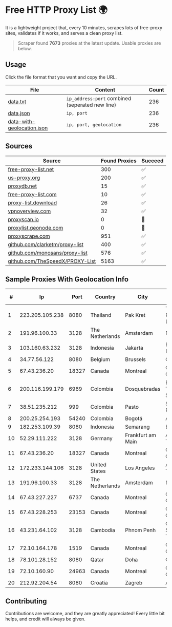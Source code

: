
# Free HTTP Proxy List 🌍

It is a lightweight project that, every 10 minutes, scrapes lots of free-proxy sites, validates if it works, and serves a clean proxy list.


> Scraper found **7673** proxies at the latest update. Usable proxies are below.

## Usage

Click the file format that you want and copy the URL.


|File|Content|Count|
|----|-------|-----|
|[data.txt](https://raw.githubusercontent.com/themiralay/Proxy-List-World/master/data.txt)|`ip_address:port` combined (seperated new line)|236|
|[data.json](https://raw.githubusercontent.com/themiralay/Proxy-List-World/master/data.json)|`ip, port`|236|
|[data-with-geolocation.json](https://raw.githubusercontent.com/themiralay/Proxy-List-World/master/data-with-geolocation.json)|`ip, port, geolocation`|236|

## Sources

|Source|Found Proxies|Succeed|
|------|-------------|-------|
|[free-proxy-list.net](https://free-proxy-list.net)|300|✅|
|[us-proxy.org](https://www.us-proxy.org)|200|✅|
|[proxydb.net](http://proxydb.net)|15|✅|
|[free-proxy-list.com](https://free-proxy-list.com/?page=&port=&type%5B%5D=http&type%5B%5D=https&up_time=0&search=Search)|10|✅|
|[proxy-list.download](https://www.proxy-list.download/HTTP)|26|✅|
|[vpnoverview.com](https://vpnoverview.com/privacy/anonymous-browsing/free-proxy-servers)|32|✅|
|[proxyscan.io](https://www.proxyscan.io)|0|🚫|
|[proxylist.geonode.com](https://proxylist.geonode.com/api/proxy-list?limit=300&page=1&sort_by=lastChecked&sort_type=desc&protocols=http,https)|0|🚫|
|[proxyscrape.com](https://api.proxyscrape.com/v2/?request=displayproxies&protocol=http&timeout=10000&country=all&ssl=all&anonymity=all)|951|✅|
|[github.com/clarketm/proxy-list](https://raw.githubusercontent.com/clarketm/proxy-list/master/proxy-list-raw.txt)|400|✅|
|[github.com/monosans/proxy-list](https://raw.githubusercontent.com/monosans/proxy-list/main/proxies/http.txt)|576|✅|
|[github.com/TheSpeedX/PROXY-List](https://raw.githubusercontent.com/TheSpeedX/PROXY-List/master/http.txt)|5163|✅|


## Sample Proxies With Geolocation Info

|#|Ip|Port|Country|City|Internet Service Provider|
|-|--|----|-------|----|-------------------------|
|1|223.205.105.238|8080|Thailand|Pak Kret|Triple T Broadband Public Company Limited|
|2|191.96.100.33|3128|The Netherlands|Amsterdam|NovoServe B.V.|
|3|103.160.63.232|3128|Indonesia|Jakarta|PT Herza Digital Indonesia|
|4|34.77.56.122|8080|Belgium|Brussels|Google LLC|
|5|67.43.236.20|18327|Canada|Montreal|GloboTech Communications|
|6|200.116.199.179|6969|Colombia|Dosquebradas|EPM Telecomunicaciones S.A. E.S.P|
|7|38.51.235.212|999|Colombia|Pasto|SP SISTEMAS PALACIOS LTDA|
|8|200.25.254.193|54240|Colombia|Bogotá|Andinet ON Line|
|9|182.253.109.39|8080|Indonesia|Semarang|Biznet Metronet|
|10|52.29.111.222|3128|Germany|Frankfurt am Main|Amazon Technologies Inc.|
|11|67.43.236.20|18327|Canada|Montreal|GloboTech Communications|
|12|172.233.144.106|3128|United States|Los Angeles|Akamai Technologies, Inc.|
|13|191.96.100.33|3128|The Netherlands|Amsterdam|NovoServe B.V.|
|14|67.43.227.227|6737|Canada|Montreal|GloboTech Communications|
|15|67.43.228.253|23153|Canada|Montreal|GloboTech Communications|
|16|43.231.64.102|3128|Cambodia|Phnom Penh|Cambodian SingMeng Telemedia Co|
|17|72.10.164.178|1519|Canada|Montreal|GloboTech Communications|
|18|78.101.28.152|8080|Qatar|Doha|Qtel-ADSL|
|19|72.10.160.90|24963|Canada|Montreal|GloboTech Communications|
|20|212.92.204.54|8080|Croatia|Zagreb|A1 Hrvatska d.o.o|



## Contributing

Contributions are welcome, and they are greatly appreciated! Every
little bit helps, and credit will always be given.

